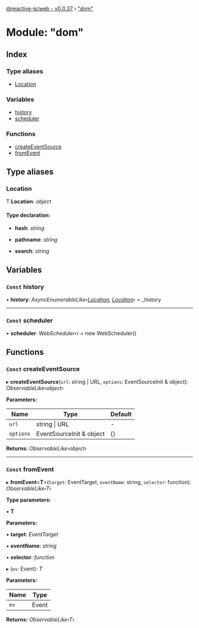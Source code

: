 [@reactive-js/web - v0.0.37](../README.md) › ["dom"](_dom_.md)

# Module: "dom"

## Index

### Type aliases

* [Location](_dom_.md#location)

### Variables

* [history](_dom_.md#const-history)
* [scheduler](_dom_.md#const-scheduler)

### Functions

* [createEventSource](_dom_.md#const-createeventsource)
* [fromEvent](_dom_.md#const-fromevent)

## Type aliases

###  Location

Ƭ **Location**: *object*

#### Type declaration:

* **hash**: *string*

* **pathname**: *string*

* **search**: *string*

## Variables

### `Const` history

• **history**: *AsyncEnumerableLike‹[Location](_dom_.md#location), [Location](_dom_.md#location)›* = _history

___

### `Const` scheduler

• **scheduler**: *WebScheduler‹›* = new WebScheduler()

## Functions

### `Const` createEventSource

▸ **createEventSource**(`url`: string | URL, `options`: EventSourceInit & object): *ObservableLike‹object›*

**Parameters:**

Name | Type | Default |
------ | ------ | ------ |
`url` | string &#124; URL | - |
`options` | EventSourceInit & object | {} |

**Returns:** *ObservableLike‹object›*

___

### `Const` fromEvent

▸ **fromEvent**<**T**>(`target`: EventTarget, `eventName`: string, `selector`: function): *ObservableLike‹T›*

**Type parameters:**

▪ **T**

**Parameters:**

▪ **target**: *EventTarget*

▪ **eventName**: *string*

▪ **selector**: *function*

▸ (`ev`: Event): *T*

**Parameters:**

Name | Type |
------ | ------ |
`ev` | Event |

**Returns:** *ObservableLike‹T›*
